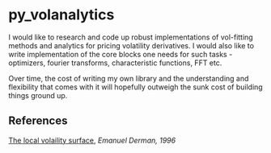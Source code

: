 # py_volanalytics

I would like to research and code up robust implementations of vol-fitting methods and analytics for pricing volatility derivatives. I would also like to write implementation of the core blocks one needs for such tasks - optimizers, fourier transforms, characteristic functions, FFT etc.

Over time, the cost of writing my own library and the understanding and flexibility that comes with it will hopefully outweigh the sunk cost of building things ground up. 

References
----------
[The local volaility surface](https://emanuelderman.com/wp-content/uploads/1996/06/gs-local_volatility_surface.pdf), *Emanuel Derman, 1996*
